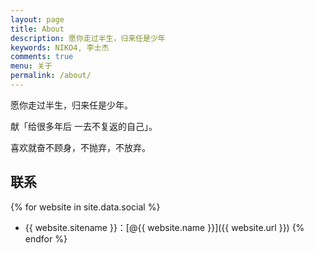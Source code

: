 ```yaml
---
layout: page
title: About
description: 愿你走过半生，归来任是少年
keywords: NIKO4, 李士杰
comments: true
menu: 关于
permalink: /about/
---
```


愿你走过半生，归来任是少年。

献「给很多年后 一去不复返的自己」。

喜欢就奋不顾身，不抛弃，不放弃。

## 联系

{% for website in site.data.social %}
* {{ website.sitename }}：[@{{ website.name }}]({{ website.url }})
{% endfor %}
<!-- 
## Skill Keywords

{% for category in site.data.skills %}
### {{ category.name }}
<div class="btn-inline">
{% for keyword in category.keywords %}
<button class="btn btn-outline" type="button">{{ keyword }}</button>
{% endfor %}
</div>
{% endfor %} -->
